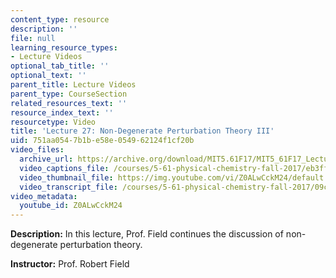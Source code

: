 ```yaml
---
content_type: resource
description: ''
file: null
learning_resource_types:
- Lecture Videos
optional_tab_title: ''
optional_text: ''
parent_title: Lecture Videos
parent_type: CourseSection
related_resources_text: ''
resource_index_text: ''
resourcetype: Video
title: 'Lecture 27: Non-Degenerate Perturbation Theory III'
uid: 751aa054-7b1b-e58e-0549-62124f1cf20b
video_files:
  archive_url: https://archive.org/download/MIT5.61F17/MIT5_61F17_Lecture_27_300k.mp4
  video_captions_file: /courses/5-61-physical-chemistry-fall-2017/eb3ff72c1adc53af98710d076a2d1d5c_Z0ALwCckM24.vtt
  video_thumbnail_file: https://img.youtube.com/vi/Z0ALwCckM24/default.jpg
  video_transcript_file: /courses/5-61-physical-chemistry-fall-2017/09cf1ac3bddb7068b1051a7cf2ac0a20_Z0ALwCckM24.pdf
video_metadata:
  youtube_id: Z0ALwCckM24
---
```


**Description:** In this lecture, Prof. Field continues the discussion of non-degenerate perturbation theory.

**Instructor:** Prof. Robert Field